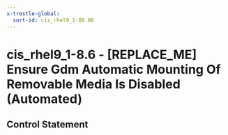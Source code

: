 ```yaml
---
x-trestle-global:
  sort-id: cis_rhel9_1-08.06
---
```


# cis_rhel9_1-8.6 - \[REPLACE_ME\] Ensure Gdm Automatic Mounting Of Removable Media Is Disabled (Automated)

## Control Statement
